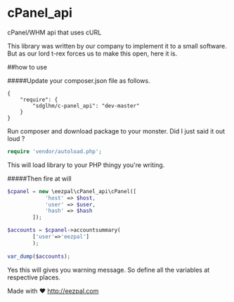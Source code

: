 # cPanel_api
cPanel/WHM api that uses cURL

This library was written by our company to implement it to a small software. But as our lord t-rex forces us to make this open, here it is.

##how to use

#####Update your composer.json file as follows.
```
{
    "require": {
        "sdglhm/c-panel_api": "dev-master"
    }
}
```

Run composer and download package to your monster. Did I just said it out loud ?

```php
require 'vendor/autoload.php';
```

This will load library to your PHP thingy you're writing.

#####Then fire at will

```php
$cpanel = new \eezpal\cPanel_api\cPanel([
			'host' => $host,
			'user' => $user,
			'hash' => $hash
		]);

$accounts = $cpanel->accountsummary(
	 	['user'=>'eezpal']
	 	); 
	 	
var_dump($accounts);
```

Yes this will gives you warning message. So define all the variables at respective places.

Made with ♥ http://eezpal.com
